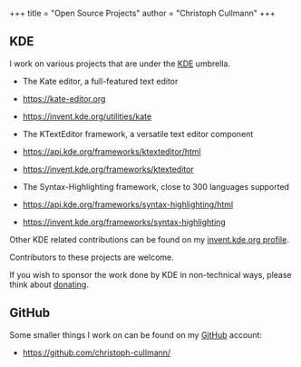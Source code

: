 +++
title = "Open Source Projects"
author = "Christoph Cullmann"
+++

## KDE

I work on various projects that are under the [KDE](https://www.kde.org/) umbrella.

* The Kate editor, a full-featured text editor
 * https://kate-editor.org
 * https://invent.kde.org/utilities/kate

* The KTextEditor framework, a versatile text editor component
 * https://api.kde.org/frameworks/ktexteditor/html
 * https://invent.kde.org/frameworks/ktexteditor

* The Syntax-Highlighting framework, close to 300 languages supported
 * https://api.kde.org/frameworks/syntax-highlighting/html
 * https://invent.kde.org/frameworks/syntax-highlighting

Other KDE related contributions can be found on my [invent.kde.org profile](https://invent.kde.org/cullmann).

Contributors to these projects are welcome.

If you wish to sponsor the work done by KDE in non-technical ways, please think about [donating](https://kde.org/donations).

## GitHub

Some smaller things I work on can be found on my [GitHub](https://github.com/) account:

* https://github.com/christoph-cullmann/
